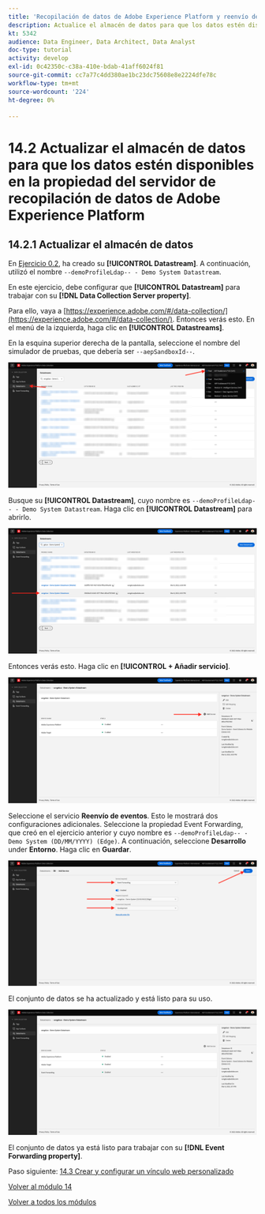 ```yaml
---
title: 'Recopilación de datos de Adobe Experience Platform y reenvío del servidor en tiempo real: actualice el almacén de datos para que los datos estén disponibles en la propiedad del servidor de recopilación de datos de Adobe Experience Platform'
description: Actualice el almacén de datos para que los datos estén disponibles en la propiedad del servidor de recopilación de datos de Adobe Experience Platform
kt: 5342
audience: Data Engineer, Data Architect, Data Analyst
doc-type: tutorial
activity: develop
exl-id: 0c42350c-c38a-410e-bdab-41aff6024f81
source-git-commit: cc7a77c4dd380ae1bc23dc75608e8e2224dfe78c
workflow-type: tm+mt
source-wordcount: '224'
ht-degree: 0%

---
```


# 14.2 Actualizar el almacén de datos para que los datos estén disponibles en la propiedad del servidor de recopilación de datos de Adobe Experience Platform

## 14.2.1 Actualizar el almacén de datos

En [Ejercicio 0.2](./../../modules/module0/ex2.md), ha creado su **[!UICONTROL Datastream]**. A continuación, utilizó el nombre `--demoProfileLdap-- - Demo System Datastream`.

En este ejercicio, debe configurar que **[!UICONTROL Datastream]** para trabajar con su **[!DNL Data Collection Server property]**.

Para ello, vaya a [https://experience.adobe.com/#/data-collection/](https://experience.adobe.com/#/data-collection/). Entonces verás esto. En el menú de la izquierda, haga clic en **[!UICONTROL Datastreams]**.

En la esquina superior derecha de la pantalla, seleccione el nombre del simulador de pruebas, que debería ser `--aepSandboxId--`.

![Haga clic en el icono Configuración de Edge en el panel de navegación izquierdo](./images/edgeconfig1b.png)

Busque su **[!UICONTROL Datastream]**, cuyo nombre es `--demoProfileLdap-- - Demo System Datastream`. Haga clic en **[!UICONTROL Datastream]** para abrirlo.

![WebSDK](./images/websdk0.png)

Entonces verás esto. Haga clic en **[!UICONTROL + Añadir servicio]**.

![WebSDK](./images/websdk3.png)

Seleccione el servicio **Reenvío de eventos**. Esto le mostrará dos configuraciones adicionales. Seleccione la propiedad Event Forwarding, que creó en el ejercicio anterior y cuyo nombre es `--demoProfileLdap-- - Demo System (DD/MM/YYYY) (Edge)`. A continuación, seleccione **Desarrollo** under **Entorno**. Haga clic en **Guardar**.

![WebSDK](./images/websdk4.png)

El conjunto de datos se ha actualizado y está listo para su uso.

![WebSDK](./images/websdk8a.png)

El conjunto de datos ya está listo para trabajar con su **[!DNL Event Forwarding property]**.

Paso siguiente: [14.3 Crear y configurar un vínculo web personalizado](./ex3.md)

[Volver al módulo 14](./aep-data-collection-ssf.md)

[Volver a todos los módulos](./../../overview.md)
